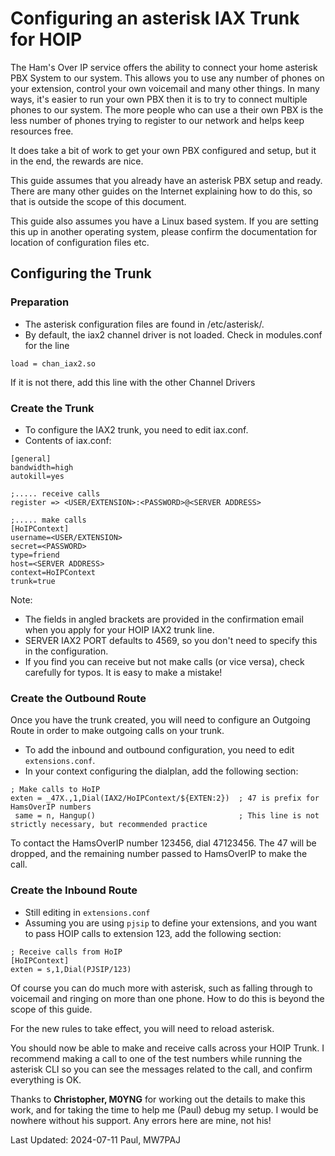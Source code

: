 # Configuring an asterisk IAX Trunk for HOIP

The Ham's Over IP service offers the ability to connect your home asterisk PBX System to our system. This allows you to use any number of phones on your extension, control your own voicemail and many other things. In many ways, it's easier to run your own PBX then it is to try to connect multiple phones to our system. The more people who can use a their own PBX is the less number of phones trying to register to our network and helps keep resources free.

It does take a bit of work to get your own PBX configured and setup, but it in the end, the rewards are nice.

This guide assumes that you already have an asterisk PBX setup and ready. There are many other guides on the Internet explaining how to do this, so that is outside the scope of this document.

This guide also assumes you have a Linux based system. If you are setting this up in another operating system, please confirm the documentation for location of configuration files etc.

## Configuring the Trunk

### Preparation

- The asterisk configuration files are found in /etc/asterisk/.
- By default, the iax2 channel driver is not loaded. Check in modules.conf for the line

```
load = chan_iax2.so
```

If it is not there, add this line with the other Channel Drivers

### Create the Trunk

- To configure the IAX2 trunk, you need to edit iax.conf.
- Contents of iax.conf:

```
[general]
bandwidth=high
autokill=yes

;..... receive calls
register => <USER/EXTENSION>:<PASSWORD>@<SERVER ADDRESS>

;..... make calls
[HoIPContext]
username=<USER/EXTENSION>
secret=<PASSWORD>
type=friend
host=<SERVER ADDRESS>
context=HoIPContext
trunk=true
```

Note:

- The fields in angled brackets are provided in the confirmation email when you apply for your HOIP IAX2 trunk line.
- SERVER IAX2 PORT defaults to 4569, so you don't need to specify this in the configuration.
- If you find you can receive but not make calls (or vice versa), check carefully for typos. It is easy to make a mistake!

### Create the Outbound Route

Once you have the trunk created, you will need to configure an Outgoing Route in order to make outgoing calls on your trunk.

- To add the inbound and outbound configuration, you need to edit `extensions.conf`.
- In your context configuring the dialplan, add the following section:

```
; Make calls to HoIP
exten = _47X.,1,Dial(IAX2/HoIPContext/${EXTEN:2})  ; 47 is prefix for HamsOverIP numbers
 same = n, Hangup()                                ; This line is not strictly necessary, but recommended practice
```

To contact the HamsOverIP number 123456, dial 47123456. The 47 will be dropped, and the remaining number passed to HamsOverIP to make the call.

### Create the Inbound Route

- Still editing in `extensions.conf`
- Assuming you are using `pjsip` to define your extensions, and you want to pass HOIP calls to extension 123, add the following section:

```
; Receive calls from HoIP
[HoIPContext]
exten = s,1,Dial(PJSIP/123)
```

Of course you can do much more with asterisk, such as falling through to voicemail and ringing on more than one phone. How to do this is beyond the scope of this guide.

For the new rules to take effect, you will need to reload asterisk.

You should now be able to make and receive calls across your HOIP Trunk. I recommend making a call to one of the test numbers while running the asterisk CLI so you can see the messages related to the call, and confirm everything is OK.

Thanks to **Christopher, M0YNG** for working out the details to make this work, and for taking the time to help me (Paul) debug my setup. I would be nowhere without his support. Any errors here are mine, not his!

Last Updated: 2024-07-11 Paul, MW7PAJ
